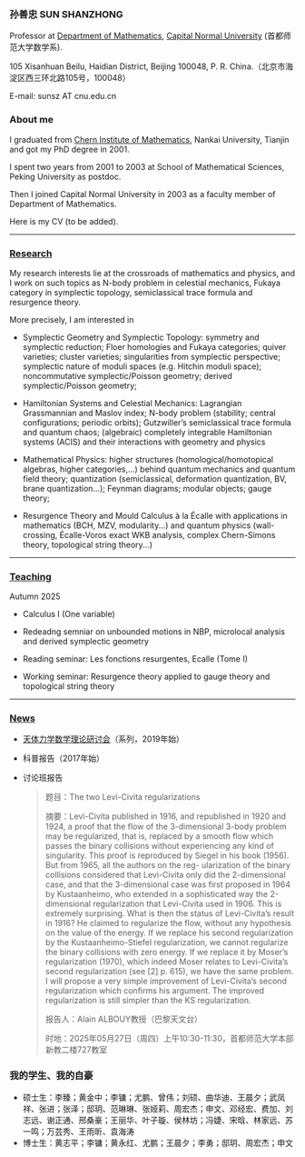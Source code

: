 ### 孙善忠 SUN SHANZHONG

Professor at [Department of Mathematics](https://math.cnu.edu.cn/), [Capital Normal University](https://cnu.edu.cn/) (首都师范大学数学系).

105 Xisanhuan Beilu, Haidian District, Beijing 100048, P. R. China.（北京市海淀区西三环北路105号，100048）

E-mail: sunsz AT cnu.edu.cn

### About me

I graduated from [Chern Institute of Mathematics](http://www.cim.nankai.edu.cn), Nankai University, Tianjin and got my PhD degree in 2001.

I spent two years from 2001 to 2003 at School of Mathematical Sciences, Peking University as postdoc.

Then I joined Capital Normal University in 2003 as a faculty member of Department of Mathematics.

Here is my CV (to be added).

---------


### [Research](https://shanzhong-sun.github.io/ShanzhongSUN/research)


My research interests lie at the crossroads of mathematics and physics, and I work on such topics as N-body problem in celestial mechanics, Fukaya category in symplectic topology, semiclassical trace formula and resurgence theory. 

More precisely, I am interested in 

* Symplectic Geometry and Symplectic Topology: symmetry and symplectic reduction; Floer homologies and Fukaya categories; quiver varieties; cluster varieties; singularities from symplectic perspective; symplectic nature of moduli spaces (e.g. Hitchin moduli space); noncommutative symplectic/Poisson geometry; derived symplectic/Poisson geometry; 

* Hamiltonian Systems and Celestial Mechanics: Lagrangian Grassmannian and Maslov index; N-body problem (stability; central configurations; periodic orbits); Gutzwiller’s semiclassical trace formula and quantum chaos; (algebraic) completely integrable Hamiltonian systems (ACIS) and their interactions with geometry and physics
 
* Mathematical Physics: higher structures (homological/homotopical algebras, higher categories,...) behind quantum mechanics and quantum field theory; quantization (semiclassical, deformation quantization, BV, brane quantization...); Feynman diagrams; modular objects; gauge theory;
  
* Resurgence Theory and Mould Calculus à la Écalle with applications in mathematics (BCH, MZV, modularity...) and quantum physics (wall-crossing, Écalle-Voros exact WKB analysis, complex Chern-Simons theory, topological string theory...)

---------

### [Teaching](https://shanzhong-sun.github.io/ShanzhongSUN/teaching)

Autumn 2025

* Calculus I (One variable)

* Redeadng semniar on unbounded motions in NBP, microlocal analysis and derived symplectic geometry

* Reading seminar: Les fonctions resurgentes, Ecalle (Tome I)

* Working seminar: Resurgence theory applied to gauge theory and topological string theory
  
---------
### [News](https://shanzhong-sun.github.io/ShanzhongSUN/event)

* [天体力学数学理论研讨会](https://mathcelemech.github.io/conference/)（系列，2019年始）

* 科普报告（2017年始）

* 讨论班报告

    > 题目：The two Levi-Civita regularizations 
    > 
    > 摘要：Levi-Civita published in 1916, and republished in 1920 and 1924, a proof that the flow of the 3-dimensional 3-body problem may be regularized, that is, replaced by a smooth flow which passes the binary collisions without experiencing any kind of singularity. This proof is reproduced by Siegel in his book (1956). But from 1965, all the authors on the reg- ularization of the binary collisions considered that Levi-Civita only did the 2-dimensional case, and that the 3-dimensional case was first proposed in 1964 by Kustaanheimo, who extended in a sophisticated way the 2-dimensional regularization that Levi-Civita used in 1906. This is extremely surprising. What is then the status of Levi-Civita’s result in 1916? He claimed to regularize the flow, without any hypothesis on the value of the energy. If we replace his second regularization by the Kustaanheimo-Stiefel regularization, we cannot regularize the binary collisions with zero energy. If we replace it by Moser’s regularization (1970), which indeed Moser relates to Levi-Civita’s second regularization (see [2] p. 615), we have the same problem. I will propose a very simple improvement of Levi-Civita’s second regularization which confirms his argument. The improved regularization is still simpler than the KS regularization.
    > 
    > 报告人：Alain ALBOUY教授（巴黎天文台）
    > 
    > 时地：2025年05月27日（周四）上午10:30-11:30，首都师范大学本部新教二楼727教室
    
   


### 我的学生、我的自豪

* 硕士生：李臻；黄金中；李镛；尤鹏、曾伟；刘硕、曲华迪、王晨夕；武凤祥、张进；张泽；邸玥、范琳琳、张娅莉、周宏杰；申文、邓经宏、费加、刘志远、谢正通、邢桑豪；王丽华、叶子璇、侯林坊；冯婕、宋晗、林家远、苏一鸣；万芸秀、王雨昕、袁海涛
* 博士生：黄志平；李镛；黄永红、尤鹏；王晨夕；李勇；邸玥、周宏杰；申文


